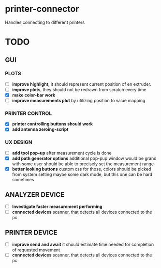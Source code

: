 # printer-connector

Handles connecting to different printers

# TODO

## GUI

### PLOTS

- [ ] **improve highlight**, it should represent current position of en extruder.
- [ ] **improve plots**, they should not be redrawn from scratch every time
- [x] **make color-bar work**
- [ ] **improve measurements plot** by utilizing position to value mapping

### PRINTER CONTROL

- [x] **printer controlling buttons should work**
- [x] **add antenna zeroing-script**

### UX DESIGN

- [ ] **add tool pop-up** after measurement cycle is done
- [x] **add path generator options** additional pop-pup window would be grand with some
  user should be able to precisely set the measurement range
- [x] **better looking buttons** custom css for those, colors should be picked from system setting
  maybe some dark mode, but this one can be hard sometimes

## ANALYZER DEVICE

- [ ] **Investigate faster measurement performing**
- [ ] **connected devices** scanner, that detects all devices connected to the pc

## PRINTER DEVICE

- [ ] **improve send and await** it should estimate time needed for completion of requested movement
- [ ] **connected devices** scanner, that detects all devices connected to the pc
